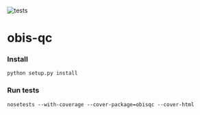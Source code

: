 ![tests](https://github.com/iobis/obis-qc/workflows/tests/badge.svg)

# obis-qc
### Install

```
python setup.py install
```

### Run tests

```
nosetests --with-coverage --cover-package=obisqc --cover-html
```